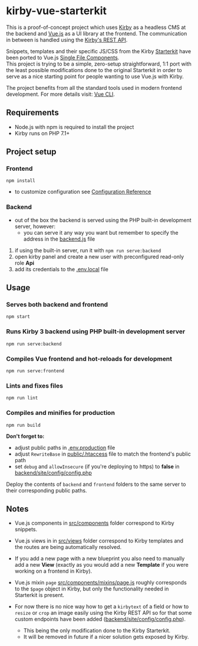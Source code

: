 # kirby-vue-starterkit

This is a proof-of-concept project which uses [Kirby](https://getkirby.com/) as a headless CMS at the backend and [Vue.js](https://vuejs.org/) as a UI library at the frontend. The communication in between is handled using the [Kirby's REST API](https://getkirby.com/docs/guide/api/introduction).

Snippets, templates and their specific JS/CSS from the Kirby [Starterkit](https://github.com/getkirby/starterkit) have been ported to Vue.js [Single File Components](https://vuejs.org/v2/guide/single-file-components.html).  
This project is trying to be a simple, zero-setup straightforward, 1:1 port with the least possible modifications done to the original Starterkit in order to serve as a nice starting point for people wanting to use Vue.js with Kirby.

The project benefits from all the standard tools used in modern frontend development. For more details visit: [Vue CLI](https://cli.vuejs.org/).

## Requirements

- Node.js with npm is required to install the project
- Kirby runs on PHP 7.1+

## Project setup

### Frontend
```
npm install
```
- to customize configuration see [Configuration Reference](https://cli.vuejs.org/config/)

### Backend

- out of the box the backend is served using the PHP built-in development server, however:
  - you can serve it any way you want but remember to specify the address in the [backend.js](backend.js) file

1. if using the built-in server, run it with `npm run serve:backend`
2. open kirby panel and create a new user with preconfigured read-only role **Api**
3. add its credentials to the [.env.local](.env.local) file

## Usage

### Serves both backend and frontend
```
npm start
```

### Runs Kirby 3 backend using PHP built-in development server
```
npm run serve:backend
```

### Compiles Vue frontend and hot-reloads for development
```
npm run serve:frontend
```

### Lints and fixes files
```
npm run lint
```

### Compiles and minifies for production
```
npm run build
```

**Don't forget to:**
- adjust public paths in [.env.production](.env.production) file
- adjust `RewriteBase` in [public/.htaccess](public/.htaccess) file to match the frontend's public path
- set `debug` and `allowInsecure` (if you're deploying to https) to **false** in [backend/site/config/config.php](backend/site/config/config.php)

Deploy the contents of `backend` and `frontend` folders to the same server to their corresponding public paths.

## Notes

- Vue.js components in [src/components](src/components) folder correspond to Kirby snippets.
- Vue.js views in in [src/views](src/views) folder correspond to Kirby templates and the routes are being automatically resolved.
- If you add a new page with a new blueprint you also need to manually add a new **View** (exactly as you would add a new **Template** if you were working on a frontend in Kirby).
- Vue.js mixin `page` [src/components/mixins/page.js](src/components/mixins/page.js) roughly corresponds to the `$page` object in Kirby, but only the functionality needed in Starterkit is present.

- For now there is no nice way how to get a `kirbytext` of a field or how to `resize` or `crop` an image easily using the Kirby REST API so for that some custom endpoints have been added ([backend/site/config/config.php](backend/site/config/config.php)).
  - This being the only modification done to the Kirby Starterkit.
  - It will be removed in future if a nicer solution gets exposed by Kirby.
